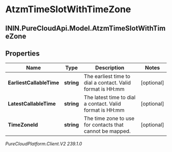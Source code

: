 # AtzmTimeSlotWithTimeZone

## ININ.PureCloudApi.Model.AtzmTimeSlotWithTimeZone

## Properties

|Name | Type | Description | Notes|
|------------ | ------------- | ------------- | -------------|
| **EarliestCallableTime** | **string** | The earliest time to dial a contact. Valid format is HH:mm | [optional] |
| **LatestCallableTime** | **string** | The latest time to dial a contact. Valid format is HH:mm | [optional] |
| **TimeZoneId** | **string** | The time zone to use for contacts that cannot be mapped. | [optional] |



_PureCloudPlatform.Client.V2 239.1.0_
